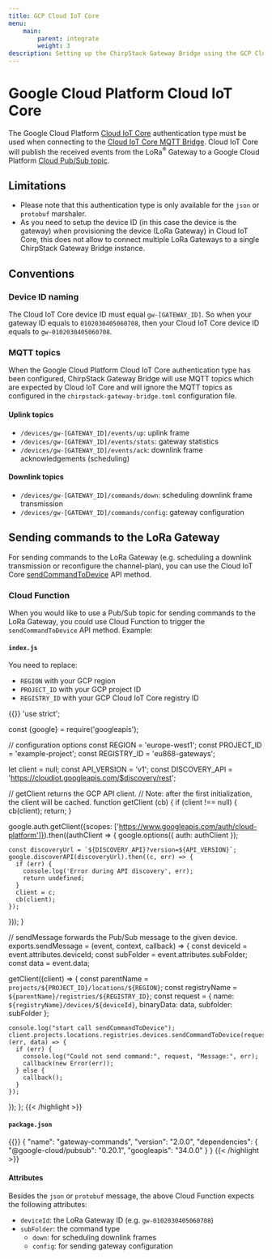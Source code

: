 ```yaml
---
title: GCP Cloud IoT Core
menu:
    main:
        parent: integrate
        weight: 3
description: Setting up the ChirpStack Gateway Bridge using the GCP Cloud IoT Core MQTT Bridge.
---
```


# Google Cloud Platform Cloud IoT Core

The Google Cloud Platform [Cloud IoT Core](https://cloud.google.com/iot-core/)
authentication type must be used when connecting to the
[Cloud IoT Core MQTT Bridge](https://cloud.google.com/iot/docs/how-tos/mqtt-bridge).
Cloud IoT Core will publish the received events from the LoRa<sup>&reg;</sup> Gateway to
a Google Cloud Platform [Cloud Pub/Sub topic](https://cloud.google.com/pubsub/).

## Limitations

* Please note that this authentication type is only available for the `json` or
  `protobuf` marshaler.
* As you need to setup the device ID (in this case the device is the gateway)
  when provisioning the device (LoRa Gateway) in Cloud IoT Core,
  this does not allow to connect multiple LoRa Gateways to a single ChirpStack Gateway
  Bridge instance.

## Conventions

### Device ID naming

The Cloud IoT Core device ID must equal `gw-[GATEWAY_ID]`. So when your gateway ID
equals to `0102030405060708`, then your Cloud IoT Core device ID equals to
`gw-0102030405060708`.

### MQTT topics

When the Google Cloud Platform Cloud IoT Core authentication type has been
configured, ChirpStack Gateway Bridge will use MQTT topics which are expected by
Cloud IoT Core and will ignore the MQTT topics as configured in the
`chirpstack-gateway-bridge.toml` configuration file.

#### Uplink topics

* `/devices/gw-[GATEWAY_ID]/events/up`: uplink frame
* `/devices/gw-[GATEWAY_ID]/events/stats`: gateway statistics
* `/devices/gw-[GATEWAY_ID]/events/ack`: downlink frame acknowledgements (scheduling)

#### Downlink topics

* `/devices/gw-[GATEWAY_ID]/commands/down`: scheduling downlink frame transmission
* `/devices/gw-[GATEWAY_ID]/commands/config`: gateway configuration

## Sending commands to the LoRa Gateway

For sending commands to the LoRa Gateway (e.g. scheduling a downlink transmission
or reconfigure the channel-plan), you can use the Cloud IoT Core
[sendCommandToDevice](https://cloud.google.com/iot/docs/reference/rest/) API method.

### Cloud Function

When you would like to use a Pub/Sub topic for sending commands to the
LoRa Gateway, you could use Cloud Function to trigger the `sendCommandToDevice`
API method. Example:

#### `index.js`

You need to replace:

* `REGION` with your GCP region
* `PROJECT_ID` with your GCP project ID
* `REGISTRY_ID` with your GCP Cloud IoT Core registry ID

{{<highlight js>}}
'use strict';

const {google} = require('googleapis');

// configuration options
const REGION = 'europe-west1';
const PROJECT_ID = 'example-project';
const REGISTRY_ID = 'eu868-gateways';


let client = null;
const API_VERSION = 'v1';
const DISCOVERY_API = 'https://cloudiot.googleapis.com/$discovery/rest';


// getClient returns the GCP API client.
// Note: after the first initialization, the client will be cached.
function getClient (cb) {
  if (client !== null) {
    cb(client);
    return;
  }

  google.auth.getClient({scopes: ['https://www.googleapis.com/auth/cloud-platform']}).then((authClient => {
    google.options({
      auth: authClient
    });

    const discoveryUrl = `${DISCOVERY_API}?version=${API_VERSION}`;
    google.discoverAPI(discoveryUrl).then((c, err) => {
      if (err) {
        console.log('Error during API discovery', err);
        return undefined;
      }
      client = c;
      cb(client);
    });
  }));
}


// sendMessage forwards the Pub/Sub message to the given device.
exports.sendMessage = (event, context, callback) => {
  const deviceId = event.attributes.deviceId;
  const subFolder = event.attributes.subFolder;
  const data = event.data;
  
  getClient((client) => {
    const parentName = `projects/${PROJECT_ID}/locations/${REGION}`;
    const registryName = `${parentName}/registries/${REGISTRY_ID}`;
    const request = {
      name: `${registryName}/devices/${deviceId}`,
      binaryData: data,
      subfolder: subFolder
    };
    
    console.log("start call sendCommandToDevice");
    client.projects.locations.registries.devices.sendCommandToDevice(request, (err, data) => {
      if (err) {
        console.log("Could not send command:", request, "Message:", err);
        callback(new Error(err));
      } else {
        callback();
      }
    });
  });
};
{{< /highlight >}}

#### `package.json`


{{<highlight json>}}
{
  "name": "gateway-commands",
  "version": "2.0.0",
  "dependencies": {
    "@google-cloud/pubsub": "0.20.1",
    "googleapis": "34.0.0"
  }
}
{{< /highlight >}}

#### Attributes

Besides the `json` or `protobuf` message, the above Cloud Function expects the
following attributes:

* `deviceId`:  the LoRa Gateway ID (e.g. `gw-0102030405060708`)
* `subFolder`: the command type
   * `down`: for scheduling downlink frames
   * `config`: for sending gateway configuration
